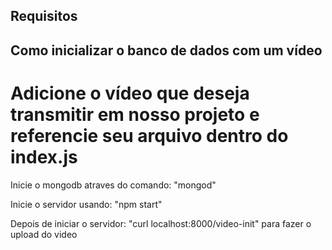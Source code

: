 ## Requisitos

## Como inicializar o banco de dados com um vídeo

# Adicione o vídeo que deseja transmitir em nosso projeto e referencie seu arquivo dentro do index.js

Inicie o mongodb atraves do comando:
"mongod"

Inicie o servidor usando: "npm start"

Depois de iniciar o servidor:
"curl localhost:8000/video-init"
para fazer o upload do video 
